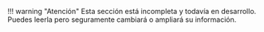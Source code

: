 
!!! warning "Atención"
	Esta sección está incompleta y todavía en desarrollo. Puedes leerla pero seguramente cambiará o ampliará su información.
